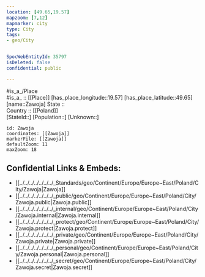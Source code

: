 ```yaml
---
location: [49.65,19.57] 
mapzoom: [7,12] 
mapmarker: city 
type: City
tags:
- geo/City


SpocWebEntityId: 35797
isDeleted: false
confidential: public

---
```

#is_a_/Place  
#is_a_ :: [[Place]] 
[has_place_longitude::19.57] 
[has_place_latitude::49.65] 
[name::Zawoja] 
State ::  
Country :: [[Poland]]  
[StateId::] 
[Population::] 
[Unknown::] 


```leaflet
id: Zawoja
coordinates: [[Zawoja]] 
markerFile: [[Zawoja]] 
defaultZoom: 11 
maxZoom: 18
```


## Confidential Links & Embeds: 
- [[../../../../../../../_Standards/geo/Continent/Europe/Europe~East/Poland/City/Zawoja|Zawoja]] 
- [[../../../../../../../_public/geo/Continent/Europe/Europe~East/Poland/City/Zawoja.public|Zawoja.public]] 
- [[../../../../../../../_internal/geo/Continent/Europe/Europe~East/Poland/City/Zawoja.internal|Zawoja.internal]] 
- [[../../../../../../../_protect/geo/Continent/Europe/Europe~East/Poland/City/Zawoja.protect|Zawoja.protect]] 
- [[../../../../../../../_private/geo/Continent/Europe/Europe~East/Poland/City/Zawoja.private|Zawoja.private]] 
- [[../../../../../../../_personal/geo/Continent/Europe/Europe~East/Poland/City/Zawoja.personal|Zawoja.personal]] 
- [[../../../../../../../_secret/geo/Continent/Europe/Europe~East/Poland/City/Zawoja.secret|Zawoja.secret]] 
